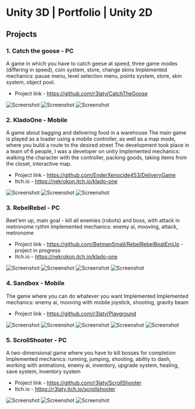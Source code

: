 # Unity 3D | Portfolio | Unity 2D

## Projects

### 1. Catch the goose - PC
A game in which you have to catch geese at speed, three game modes (differing in speed), coin system, store, change skins
Implemented mechanics: pause menu, level selection menu, points system, store, skin system, object pool.

* Project link - <https://github.com/r3laty/CatchTheGoose>

![Screenshot](Portfolio/CatchTheGoose/photo_2024-06-12_11-51-09.jpg?raw=true)
![Screenshot](Portfolio/CatchTheGoose/photo_2024-06-12_11-51-43.jpg?raw=true)
![Screenshot](Portfolio/CatchTheGoose/photo_2024-06-12_11-51-47.jpg?raw=true)

### 2. KladoOne - Mobile
A game about bagging and delivering food in a warehouse
The main game is played as a loader using a mobile controller, as well as a map mode, where you build a route to the desired street
The development took place in a team of 6 people, I was a developer on unity
Implemented mechanics: walking the character with the controller, packing goods, taking items from the closet, interactive map.

* Project link - <https://github.com/EnderXenocide453/DeliveryGame>
* Itch.io - <https://nekrokon.itch.io/klado-one>

![Screenshot](Portfolio/KladoONE/lEGj04.png?raw=true)
![Screenshot](Portfolio/KladoONE/P1v297.png?raw=true)
![Screenshot](Portfolio/KladoONE/wCHc9r.png?raw=true)

### 3. RebelRebel - PC
Beet'em up, main goal - kill all enemies (robots) and boss, with attack in metronome rythm 
Implemented mechanics: enemy ai, mooving, attack, metronome

* Project link - <https://github.com/BetmanSmall/RebelRebelBeatEmUp> - project in progress
* Itch.io - <https://nekrokon.itch.io/klado-one>

![Screenshot](Portfolio/RebelRebel/d0P3BS.jpg?raw=true)
![Screenshot](Portfolio/RebelRebel/hcISlL.jpg?raw=true)
![Screenshot](Portfolio/RebelRebel/sDPp8t.jpg?raw=true)
![Screenshot](Portfolio/RebelRebel/Zq4+S9.jpg?raw=true)

### 4. Sandbox - Mobile
The game where you can do whatever you want
Implemented Implemented mechanics: enemy ai, mooving with mobile joystick, shooting, gravity beam

* Project link - <https://github.com/r3laty/Playground>

![Screenshot](Portfolio/Sandbox/photo_2024-06-13_18-50-29.jpg?raw=true)
![Screenshot](Portfolio/Sandbox/photo_2024-06-13_18-50-51.jpg?raw=true)
![Screenshot](Portfolio/Sandbox/photo_2024-06-13_18-50-58.jpg?raw=true)
![Screenshot](Portfolio/Sandbox/photo_2024-06-13_18-51-13.jpg?raw=true)
![Screenshot](Portfolio/Sandbox/photo_2024-06-13_18-51-17.jpg?raw=true)

### 5. ScrollShooter - PC
A two-dimensional game where you have to kill bosses for completion
Implemented mechanics: running, jumping, shooting, ability to dash, working with animations, enemy ai, inventory, upgrade system, healing, save system, inventory system

* Project link - <https://github.com/r3laty/ScrollShooter>
* Itch.io - <https://r3laty.itch.io/scrollshooter>

![Screenshot](Portfolio/ScrollShooter/photo_2024-05-16_18-18-41.png?raw=true)
![Screenshot](Portfolo/ScrollShooter/photo_2024-05-16_18-19-34.png?raw=true)
![Screenshot](Portfolio/ScrollShooter/photo_2024-05-16_18-22-13.png?raw=true)